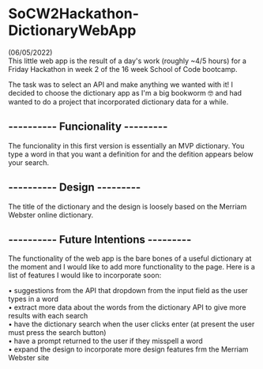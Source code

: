 # SoCW2Hackathon-DictionaryWebApp

(06/05/2022)  <br />
This little web app is the result of a day's work (roughly ~4/5 hours) for a Friday Hackathon in week 2 of the 16 week School of Code bootcamp.

The task was to select an API and make anything we wanted with it!
I decided to choose the dictionary app as I'm a big bookworm 🤓 and had wanted to do a project that incorporated dictionary data for a while.  <br />


## ---------- Funcionality ---------  <br />
The funcionality in this first version is essentially an MVP dictionary. You type a word in that you want a definition for and the defition appears below your search.  <br />


## ---------- Design ---------  <br />
The title of the dictionary and the design is loosely based on the Merriam Webster online dictionary.  <br />


## ---------- Future Intentions ---------  <br />
The functionality of the web app is the bare bones of a useful dictionary at the moment and I would like to add more functionality to the page.
Here is a list of features I would like to incorporate soon: 

• suggestions from the API that dropdown from the input field as the user types in a word <br />
• extract more data about the words from the dictionary API to give more results with each search <br />
• have the dictionary search when the user clicks enter (at present the user must press the search button) <br />
• have a prompt returned to the user if they misspell a word <br />
• expand the design to incorporate more design features frm the Merriam Webster site <br />